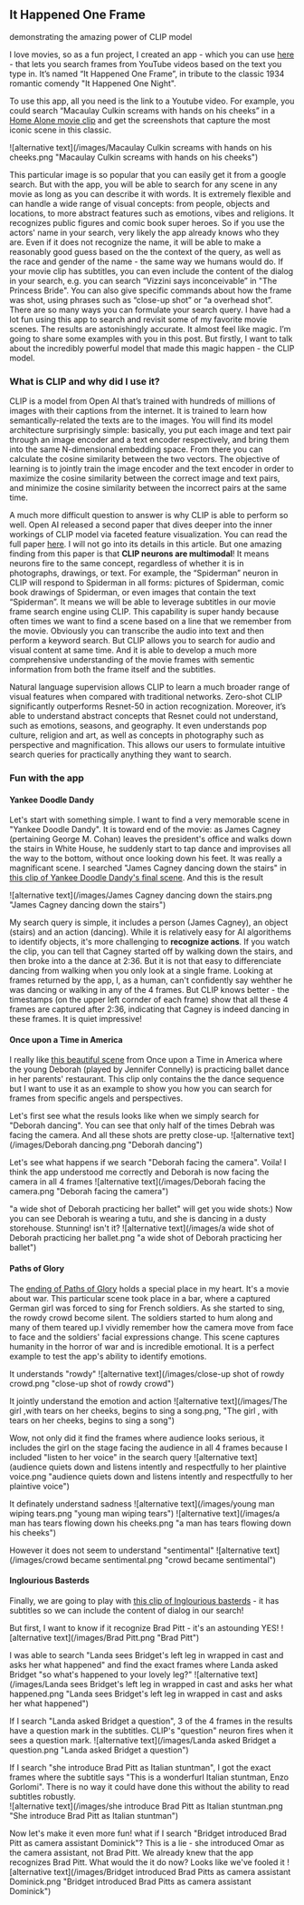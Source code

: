 ## It Happened One Frame 
   demonstrating the amazing power of CLIP model 

I love movies, so as a fun project, I created an app - which you can use [here](https://huggingface.co/spaces/YiYiXu/it-happened-one-frame-2) - that lets you search frames from YouTube videos based on the text you type in. It’s named “It Happened One Frame”, in tribute to the classic 1934 romantic comendy "It Happened One Night".

To use this app, all you need is the link to a Youtube video. For example,  you could search “Macaulay Culkin screams with hands on his cheeks” in a [Home Alone movie clip](https://youtu.be/7EOpoRn9_NA) and get the screenshots that capture the most iconic scene in this classic. 

![alternative text](/images/Macaulay Culkin screams with hands on his cheeks.png "Macaulay Culkin screams with hands on his cheeks")

This particular image is so popular that you can easily get it from a google search. But with the app, you will be able to search for any scene in any movie as long as you can describe it with words. It is extremely flexible and can handle a wide range of visual concepts: from people, objects and locations, to more abstract features such as emotions, vibes and religions. It recognizes public figures and comic book super heroes. So if you use the actors' name in your search, very likely the app already knows who they are. Even if it does not recognize the name, it will be able to make a reasonably good guess based on the the context of the query, as well as the race and gender of the name - the same way we humans would do. If your movie clip has subtitles, you can even include the content of the dialog in your search, e.g. you can search “Vizzini says inconceivable” in "The Princess Bride".  You can also give specific commands about how the frame was shot, using phrases such as “close-up shot” or  “a overhead shot”. There are so many ways you can formulate your search query. I have had a lot fun using this app to search and revisit some of my favorite movie scenes. The results are astonishingly accurate. It almost feel like magic. I’m going to share some examples with you in this post. But firstly, I want to talk about the incredibly powerful model that made this magic happen - the CLIP model.

### What is CLIP and why did I use it? 

CLIP is a model from Open AI that’s trained with hundreds of millions of images with their captions from the internet. It is trained to learn how semantically-related the texts are to the images. You will find its model architecture surprisingly simple: basically, you put each image and text pair through an image encoder and a text encoder respectively, and bring them into the same N-dimensional embedding space. From there you can calculate the cosine similarity between the two vectors. The objective of learning is to jointly train the image encoder and the text encoder in order to maximize the cosine similarity between the correct image and text pairs, and minimize the cosine similarity between the incorrect pairs at the same time.

A much more difficult question to answer is why CLIP is able to perform so well. Open AI released a second paper that dives deeper into the inner workings of CLIP model via faceted feature visualization. You can read the full paper [here](https://distill.pub/2021/multimodal-neurons/). I will not go into its details in this article. But one amazing finding from this paper is that __CLIP neurons are multimodal__! It means neurons fire to the same concept, regardless of whether it is in photographs, drawings, or text. For example, the “Spiderman” neuron in CLIP will respond to Spiderman in all forms: pictures of Spiderman, comic book drawings of Spiderman, or even images that contain the text “Spiderman”. It means we will be able to leverage subtitles in our movie frame search engine using CLIP. This capability is super handy because often times we want to find a scene based on a line that we remember from the movie. Obviously you can transcribe the audio into text and then perform a keyword search. But CLIP allows you to search for audio and visual content at same time. And it is able to develop a much more comprehensive understanding of the movie frames with sementic information from both the frame itself and the subtitles. 

Natural language supervision allows CLIP to learn a much broader range of visual features when compared with traditional networks. Zero-shot CLIP significantly outperforms Resnet-50 in action recognization. Moreover, it’s able to understand abstract concepts that Resnet could not understand, such as emotions, seasons, and geography. It even understands pop culture, religion and art, as well as concepts in photography such as perspective and magnification. This allows our users to formulate intuitive search queries for practically anything they want to search. 


### Fun with the app
#### Yankee Doodle Dandy 
Let's start with something simple. I want to find a very memorable scene in "Yankee Doodle Dandy". It is toward end of the movie: as James Cagney (pertaining George M. Cohan) leaves the president's office and walks down the stairs in White House, he suddenly start to tap dance and improvises all the way to the bottom, without once looking down his feet. It was really a magnificant scene. I searched "James Cagney dancing down the stairs" in [this clip of Yankee Doodle Dandy's final scene](https://youtu.be/v1rkzUIL8oc). And this is the result 

![alternative text](/images/James Cagney dancing down the stairs.png "James Cagney dancing down the stairs")

My search query is simple, it includes a person (James Cagney), an object (stairs) and an action (dancing). While it is relatively easy for AI algorithems to identify objects, it's more challenging to __recognize actions__. If you watch the clip, you can tell that Cagney started off by walking down the stairs, and then broke into a the dance at 2:36. But it is not that easy to differenciate dancing from walking when you only look at a single frame. Looking at frames returned by the app, I, as a human, can't confidently say wehther he was dancing or walking in any of the 4 frames. But CLIP knows better - the timestamps (on the upper left cornder of each frame) show that all these 4 frames are captured after 2:36, indicating that Cagney is indeed dancing in these frames. It is quiet impressive! 

#### Once upon a Time in America
I really like [this beautiful scene](https://youtu.be/0diCvgWv_ng) from Once upon a Time in America where the young Deborah (played by Jennifer Connelly) is practicing ballet dance in her parents' restaurant. This clip only contains the the dance sequence but I want to use it as an example to show you how you can search for frames from specific angels and perspectives. 

Let's first see what the resuls looks like when we simply search for "Deborah dancing". You can see that only half of the times Debrah was facing the camera. And all these shots are pretty close-up. 
![alternative text](/images/Deborah dancing.png "Deborah dancing")

Let's see what happens if we search "Deborah facing the camera". Voila! I think the app understood me correctly and Deborah is now facing the camera in all 4 frames
![alternative text](/images/Deborah facing the camera.png "Deborah facing the camera")

"a wide shot of Deborah practicing her ballet" will get you wide shots:) Now you can see Deborah is wearing a tutu, and she is dancing in a dusty storehouse. Stunning! isn't it? 
![alternative text](/images/a wide shot of Deborah practicing her ballet.png "a wide shot of Deborah practicing her ballet")


#### Paths of Glory
The [ending of Paths of Glory](https://youtu.be/s3ifRA0Kj-8) holds a special place in my heart. It's a movie about war. This particular scene took place in a bar, where a captured German girl was forced to sing for French soldiers. As she started to sing, the rowdy crowd become silent. The soldiers started to hum along and many of them teared up.I vividly remember how the camera move from face to face and the soldiers' facial expressions change. This scene captures humanity in the horror of war and is incredible emotional. It is a perfect example to test the app's ability to identify emotions. 

It understands "rowdy"
![alternative text](/images/close-up shot of rowdy crowd.png "close-up shot of rowdy crowd")
 
It jointly understand the emotion and action 
![alternative text](/images/The girl ,with tears on her cheeks, begins to sing a song.png, "The girl , with tears on her cheeks, begins to sing a song")

Wow, not only did it find the frames where audience looks serious, it includes the girl on the stage facing the audience in all 4 frames because I included "listen to her voice" in the search query 
![alternative text](audience quiets down and listens intently and respectfully to her plaintive voice.png "audience quiets down and listens intently and respectfully to her plaintive voice")

It definately understand sadness 
![alternative text](/images/young man wiping tears.png "young man wiping tears")
![alternative text](/images/a man has tears flowing down his cheeks.png "a man has tears flowing down his cheeks")

However it does not seem to understand "sentimental" 
![alternative text](/images/crowd became sentimental.png "crowd became sentimental")

#### Inglourious Basterds

Finally, we are going to play with [this clip of Inglourious basterds](https://youtu.be/rq7qm3T3cPE) - it has subtitles so we can include the content of dialog in our search! 

But first, I want to know if it recognize Brad Pitt - it's an astounding YES! 
![alternative text](/images/Brad Pitt.png "Brad Pitt")

I was able to search "Landa sees Bridget's left leg in wrapped in cast and asks her what happened" and find the exact frames where Landa asked Bridget "so what's happened to your lovely leg?" 
![alternative text](/images/Landa sees Bridget's left leg in wrapped in cast and asks her what happened.png "Landa sees Bridget's left leg in wrapped in cast and asks her what happened")

If I search "Landa asked Bridget a question", 3 of the 4 frames in the results have a question mark in the subtitles. CLIP's "question" neuron fires when it sees a question mark. 
![alternative text](/images/Landa asked Bridget  a question.png "Landa asked Bridget a question")

If I search "she introduce Brad Pitt as Italian stuntman", I got the exact frames where the subtitle says "This is a wonderfurl Italian stuntman, Enzo Gorlomi". There is no way it could have done this without the ability to read subtitles robustly.  
![alternative text](/images/she introduce Brad Pitt as Italian stuntman.png "She introduce Brad Pitt as Italian stuntman") 

Now let's make it even more fun! what if I search "Bridget introduced Brad Pitt as camera assistant Dominick"? This is a lie - she introduced Omar as the camera assistant, not Brad Pitt. We already knew that the app recognizes Brad Pitt. What would the it do now?  Looks like we've fooled it 
![alternative text](/images/Bridget introduced Brad Pitts as camera assistant Dominick.png "Bridget introduced Brad Pitts as camera assistant Dominick")
























